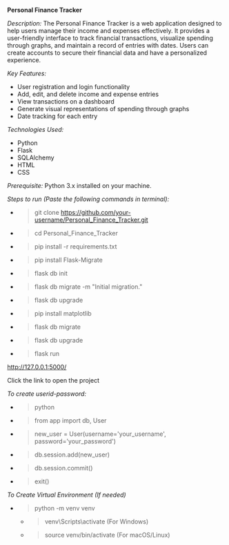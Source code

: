 **Personal Finance Tracker**


*Description:*
The Personal Finance Tracker is a web application designed to help users manage their income and expenses effectively.
It provides a user-friendly interface to track financial transactions, visualize spending through graphs, and maintain a record of entries with dates.
Users can create accounts to secure their financial data and have a personalized experience.

*Key Features:*
* User registration and login functionality
* Add, edit, and delete income and expense entries
* View transactions on a dashboard
* Generate visual representations of spending through graphs
* Date tracking for each entry

*Technologies Used:*
* Python
* Flask
* SQLAlchemy
* HTML
* CSS

*Prerequisite:*
Python 3.x installed on your machine.


*Steps to run (Paste the following commands in terminal):*
  * >git clone https://github.com/your-username/Personal_Finance_Tracker.git
  * >cd Personal_Finance_Tracker
  * >pip install -r requirements.txt
  * >pip install Flask-Migrate
  * >flask db init
  * >flask db migrate -m "Initial migration."
  * >flask db upgrade
  * >pip install matplotlib
  * >flask db migrate
  * >flask db upgrade
  * >flask run



http://127.0.0.1:5000/

Click the link to open the project



*To create userid-password:*
  * >python
  * >from app import db, User
  * >new_user = User(username='your_username', password='your_password')
  * >db.session.add(new_user)
  * >db.session.commit()
  * >exit()

*To Create Virtual Environment (If needed)*
* >python -m venv venv
    * >venv\Scripts\activate (For Windows)
    * >source venv/bin/activate (For macOS/Linux)




